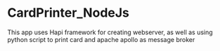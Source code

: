 # CardPrinter_NodeJs
This app uses Hapi framework for creating webserver, as well as using python script to print card and apache apollo as message broker
